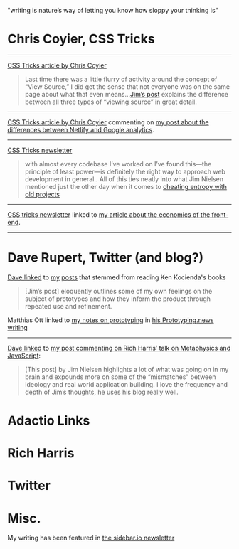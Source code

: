 "writing is nature’s way of letting you know how sloppy your thinking is"

# Chris Coyier, CSS Tricks

---

[CSS Tricks article by Chris Coyier](https://css-tricks.com/defining-view-source/)

> Last time there was a little flurry of activity around the concept of “View Source,” I did get the sense that not everyone was on the same page about what that even means...[Jim’s post](https://blog.jim-nielsen.com/2020/the-meaning-of-view-source/) explains the difference between all three types of “viewing source” in great detail.

---

[CSS Tricks article by Chris Coyier](https://css-tricks.com/comparing-data-in-google-and-netlify-analytics/) commenting on [my post about the differences between Netlify and Google analytics](https://css-tricks.com/comparing-data-in-google-and-netlify-analytics/).

---

[CSS Tricks newsletter](https://css-tricks.com/newsletter/220-the-principle-of-least-power/)

> with almost every codebase I’ve worked on I’ve found this—the principle of least power—is definitely the right way to approach web development in general.. All of this ties neatly into what Jim Nielsen mentioned just the other day when it comes to [cheating entropy with old projects](https://blog.jim-nielsen.com/2020/cheating-entropy-with-native-web-tech/)

---

[CSS tricks newsletter](https://css-tricks.com/newsletter/218-web-components-colorful-design-systems-onboarding-animations/) linked to [my article about the economics of the front-end](https://blog.jim-nielsen.com/2020/economics-of-the-front-end/).

---

# Dave Rupert, Twitter (and blog?)

[Dave linked](https://daverupert.com/2019/04/weeknotes-4/) to [my](https://blog.jim-nielsen.com/2019/the-power-of-prototypes-in-the-creative-process/) [posts](https://blog.jim-nielsen.com/2019/book-notes-creative-selection/) that stemmed from reading Ken Kocienda's books

> [Jim’s post] eloquently outlines some of my own feelings on the subject of prototypes and how they inform the product through repeated use and refinement.

Matthias Ott linked to [my notes on prototyping](https://blog.jim-nielsen.com/2019/the-power-of-prototypes-in-the-creative-process/) in [his Prototyping.news writing](https://prototyping.news/archive/issue-24)

---

[Dave linked](https://daverupert.com/2019/09/weeknotes-9/) to [my post commenting on Rich Harris’ talk on Metaphysics and JavaScript](https://blog.jim-nielsen.com/2019/thoughts-on-rich-harris-talk/):

> [This post] by Jim Nielsen highlights a lot of what was going on in my brain and expounds more on some of the “mismatches” between ideology and real world application building. I love the frequency and depth of Jim’s thoughts, he uses his blog really well.

# Adactio Links

# Rich Harris

# Twitter

# Misc.

My writing has been featured in [the sidebar.io newsletter](https://sidebar.io/domain/blog.jim-nielsen.com)
